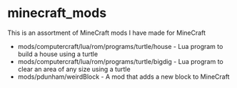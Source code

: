 minecraft_mods
==============

This is an assortment of MineCraft mods I have made for MineCraft

* mods/computercraft/lua/rom/programs/turtle/house - Lua program to build a house using a turtle
* mods/computercraft/lua/rom/programs/turtle/bigdig - Lua program to clear an area of any size using a turtle
* mods/pdunham/weirdBlock - A mod that adds a new block to MineCraft
